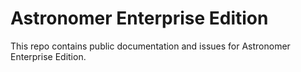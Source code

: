 # Astronomer Enterprise Edition

This repo contains public documentation and issues for Astronomer Enterprise Edition.

